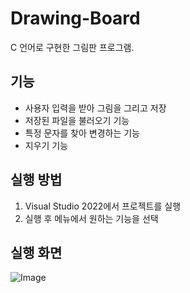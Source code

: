 # Drawing-Board
C 언어로 구현한 그림판 프로그램.

## 기능
- 사용자 입력을 받아 그림을 그리고 저장
- 저장된 파일을 불러오기 기능
- 특정 문자를 찾아 변경하는 기능
- 지우기 기능

## 실행 방법
1. Visual Studio 2022에서 프로젝트를 실행
2. 실행 후 메뉴에서 원하는 기능을 선택

## 실행 화면
![Image](https://github.com/user-attachments/assets/274bc87f-c170-48f2-89de-d063a5808092)

